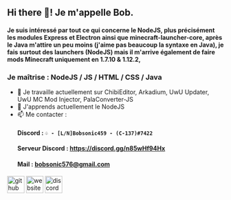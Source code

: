 ## Hi there 👋! Je m'appelle Bob.

#### Je suis intéressé par tout ce qui concerne le NodeJS, plus précisément les modules Express et Electron ainsi que minecraft-launcher-core, après le Java m'attire un peu moins (j'aime pas beaucoup la syntaxe en Java), je fais surtout des launchers (NodeJS) mais il m'arrive également de faire mods Minecraft uniquement en 1.7.10 & 1.12.2,

### Je maîtrise : NodeJS / JS / HTML / CSS / Java

- 🔭 Je travaille actuellement sur ChibiEditor, Arkadium, UwU Updater, UwU MC Mod Injector, PalaConverter-JS 
- 🌱 J'apprends actuellement le NodeJS 
- 📫 Me contacter :
  #### Discord : ``♧ - [L/N]Bobsonic459 - (C-137)#7422``
  #### Serveur Discord : https://discord.gg/n85wHf94Hx
  #### Mail : bobsonic576@gmail.com

[<img src='https://cdn.jsdelivr.net/npm/simple-icons@3.0.1/icons/github.svg' alt='github' height='40'>](https://github.com/BOBsonic459)  [<img src='https://cdn.jsdelivr.net/npm/simple-icons@3.0.1/icons/icloud.svg' alt='website' height='40'>](https://bobsonic.com)   [<img src='https://cdn.jsdelivr.net/npm/simple-icons@3.0.1/icons/discord.svg' alt='discord server' height='40'>](https://discord.gg/n85wHf94Hx) 
